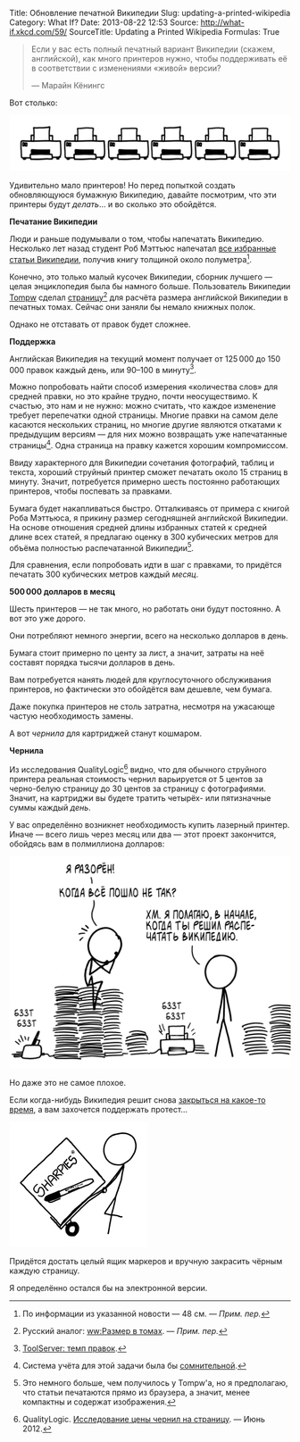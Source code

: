 Title: Обновление печатной Википедии
Slug: updating-a-printed-wikipedia
Category: What If?
Date: 2013-08-22 12:53
Source: http://what-if.xkcd.com/59/
SourceTitle: Updating a Printed Wikipedia
Formulas: True

> Если у вас есть полный печатный вариант Википедии (скажем, английской), как много принтеров нужно, чтобы поддерживать её в соответствии с изменениями «живой» версии?
> 
> — Марайн Кёнингс

Вот столько:

![](/uploads/059-updating-a-printed-wikipedia/wiki_count.png "Если вас пригласят на свидание в дом, где в гостиной стоит ряд работающих принтеров, что вы подумаете?")

Удивительно мало принтеров! Но перед попыткой создать обновляющуюся бумажную Википедию, давайте посмотрим, что эти принтеры будут _делать_… и во сколько это обойдётся.

**Печатание Википедии**

Люди и раньше подумывали о том, чтобы напечатать Википедию. Несколько лет назад студент Роб Мэттьюс напечатал [все избранные статьи Википедии](http://www.brandnew.uk.com/wikipedia-as-a-printed-book/), получив книгу толщиной около полуметра[^1].

Конечно, это только малый кусочек Википедии, сборник лучшего — целая энциклопедия была бы намного больше. Пользователь Википедии [Tompw](http://en.wikipedia.org/wiki/User:Tompw) сделал [страницу](http://en.wikipedia.org/wiki/Wikipedia:Size_in_volumes)[^2] для расчёта размера английской Википедии в печатных томах. Сейчас они заняли бы немало книжных полок.

Однако не отставать от правок будет сложнее.

**Поддержка**

Английская Википедия на текущий момент получает от 125&thinsp;000 до 150&thinsp;000 правок каждый день, или 90–100 в минуту[^3].

Можно попробовать найти способ измерения «количества слов» для средней правки, но это крайне трудно, почти неосуществимо. К счастью, это нам и не нужно: можно считать, что каждое изменение требует перепечатки одной страницы. Многие правки на самом деле касаются нескольких страниц, но многие другие являются откатами к предыдущим версиям — для них можно возвращать уже напечатанные страницы[^4]. Одна страница на правку кажется хорошим компромиссом.

Ввиду характерного для Википедии сочетания фотографий, таблиц и текста, хороший струйный принтер сможет печатать около 15 страниц в минуту. Значит, потребуется примерно шесть постоянно работающих принтеров, чтобы поспевать за правками.

Бумага будет накапливаться быстро. Отталкиваясь от примера с книгой Роба Мэттьюса, я прикину размер сегодняшней английской Википедии. На основе отношения средней длины избранных статей к средней длине всех статей, я предлагаю оценку в 300 кубических метров для объёма полностью распечатанной Википедии[^5].

Для сравнения, если попробовать идти в шаг с правками, то придётся печатать 300 кубических метров каждый _месяц_.

**500&thinsp;000 долларов в месяц**

Шесть принтеров — не так много, но работать они будут постоянно. А вот это уже дорого.

Они потребляют немного энергии, всего на несколько долларов в день.

Бумага стоит примерно по центу за лист, а значит, затраты на неё составят порядка тысячи долларов в день.

Вам потребуется нанять людей для круглосуточного обслуживания принтеров, но фактически это обойдётся вам дешевле, чем бумага.

Даже покупка принтеров не столь затратна, несмотря на ужасающе частую необходимость замены.

А вот _чернила_ для картриджей станут кошмаром.

**Чернила**

Из исследования QualityLogic[^6] видно, что для обычного струйного принтера реальная стоимость чернил варьируется от 5 центов за черно-белую страницу до 30 центов за страницу с фотографиями. Значит, на картриджи вы будете тратить четырёх- или пятизначные суммы каждый _день_.

У вас определённо возникнет необходимость купить лазерный принтер. Иначе — всего лишь через месяц или два — этот проект закончится, обойдясь вам в полмиллиона долларов:

![](/uploads/059-updating-a-printed-wikipedia/wiki_wrong_ru.png "Нет, всё началось задолго до этого.")

Но даже это не самое плохое.

Если когда-нибудь Википедия решит снова [закрыться на какое-то время](http://sys01-public.msnbc.msn.com/technology/wikipedia-goes-dark-piracy-bill-protest-day-117714), а вам захочется поддержать протест…

![](/uploads/059-updating-a-printed-wikipedia/wiki_sharpies.png "Убедитесь, что маркеры закрыты колпачками, и глубоко вздохните.")

Придётся достать целый ящик маркеров и вручную закрасить чёрным каждую страницу.

Я определённо остался бы на электронной версии.

[^1]: По информации из указанной новости — 48 см. — _Прим. пер._
[^2]: Русский аналог: [ww:Размер в томах](http://ru.wikipedia.org/wiki/Википедия:Размер_в_томах). — _Прим. пер._
[^3]: [ToolServer: темп правок](http://toolserver.org/~emijrp/wmcharts/wmchart0001.php).
[^4]: Система учёта для этой задачи была бы [сомнительной](http://commons.wikimedia.org/wiki/File:IBM_card_storage.NARA.jpg).
[^5]: Это немного больше, чем получилось у Tompw'а, но я предполагаю, что статьи печатаются прямо из браузера, а значит, менее компактны и содержат изображения.
[^6]: QualityLogic. [Исследование цены чернил на страницу](http://www.qualitylogic.com/tuneup/uploads/docfiles/QualityLogic-Cost-of-Ink-Per-Page-Analysis_US_1-Jun-2012.pdf). — Июнь 2012.
